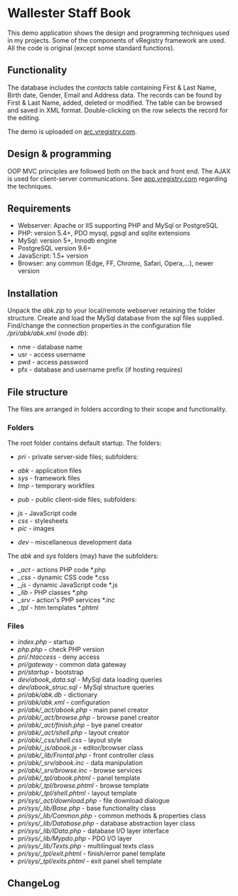 # Wallester Staff Book #

This demo application shows the design and programming techniques used in my projects. Some of the components of vRegistry framework are used. All the code is original (except some standard functions).

## Functionality ##

The database includes the *contacts* table containing First & Last Name, Birth date, Gender, Email and Address data. The records can be found by First & Last Name, added, deleted or modified. The table can be browsed and saved in XML format. Double-clicking on the row selects the record for the editing.

The demo is uploaded on [arc.vregistry.com].

## Design & programming ##

OOP MVC principles are followed both on the back and front end. The AJAX is used for client-server communications. See [app.vregistry.com] regarding the techniques.

## Requirements ##

- Webserver: Apache or IIS supporting PHP and MySql or PostgreSQL
- PHP: version 5.4+, PDO mysql, pgsql and sqlite extensions
- MySql: version 5+, Innodb engine
- PostgreSQL version 9.6+
- JavaScript: 1.5+ version
- Browser: any common (Edge, FF, Chrome, Safari, Opera,...), newer version

## Installation ##

Unpack the *abk.zip* to your local/remote webserver retaining the folder structure. Create and load the MySql database from the *sql* files supplied. Find/change the connection properties in the configuration file */pri/abk/abk.xml* (node *db*):

- nme - database name
- usr - access username
- pwd - access password
- pfx - database and username prefix (if hosting requires)

## File structure ##

The files are arranged in folders according to their scope and functionality.

### Folders ###

The root folder contains default startup. The folders:

- *pri* - private server-side files; subfolders:
 + *abk* - application files
 + *sys* - framework files
 + *tmp* - temporary workfiles
- *pub* - public client-side files; subfolders:
 + *js* - JavaScript code
 + *css* - stylesheets
 + *pic* - images
- *dev* - miscellaneous development data

The *abk* and *sys* folders (may) have the subfolders:

- *_act* - actions PHP code *.php
- *_css* - dynamic CSS code *.css
- *_js* - dynamic JavaScript code *.js
- *_lib* - PHP classes *.php
- *_srv* - action's PHP services *.inc
- *_tpl* - htm templates *.phtml

### Files ###

- *index.php* - startup
- *php.php* - check PHP version
- *pri/.htaccess* - deny access
- *pri/gateway* - common data gateway
- *pri/startup* - bootstrap
- *dev/abook_data.sql* - MySql data loading queries
- *dev/abook_struc.sql* - MySql structure queries
- *pri/abk/abk.db* - dictionary
- *pri/abk/abk.xml* - configuration
- *pri/abk/_act/abook.php* - main panel creator
- *pri/abk/_act/browse.php* - browse panel creator
- *pri/abk/_act/finish.php* - bye panel creator
- *pri/abk/_act/shell.php* - layout creator
- *pri/abk/_css/shell.css* - layout style
- *pri/abk/_js/abook.js* - editor/browser class
- *pri/abk/_lib/Frontal.php* - front controller class
- *pri/abk/_srv/abook.inc* - data manipulation
- *pri/abk/_srv/browse.inc* - browse services
- *pri/abk/_tpl/abook.phtml* - panel template
- *pri/abk/_tpl/browse.phtml* - browse template
- *pri/abk/_tpl/shell.phtml* - layout template
- *pri/sys/_act/download.php* - file download dialogue
- *pri/sys/_lib/Base.php* - base functionality class
- *pri/sys/_lib/Common.php* - common methods & properties class
- *pri/sys/_lib/Database.php* - database abstraction layer class
- *pri/sys/_lib/IData.php* - database I/O layer interface
- *pri/sys/_lib/Mypdo.php* - PDO I/O layer
- *pri/sys/_lib/Texts.php* - multilingual texts class
- *pri/sys/_tpl/exit.phtml* - finish/error panel template
- *pri/sys/_tpl/exits.phtml* - exit panel shell template

## ChangeLog ##

[app.vregistry.com]: http://app.vregistry.com/hlp/en/spgm
[arc.vregistry.com]: http://arc.vregistry.com/wlt/